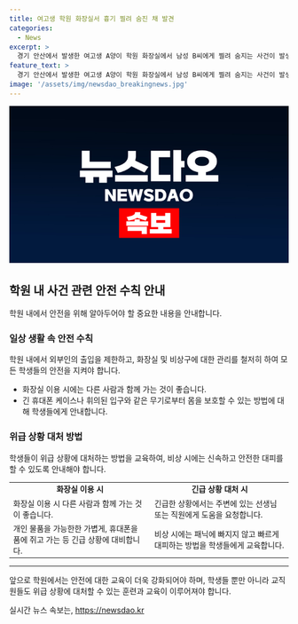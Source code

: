 ```yaml
---
title: 여고생 학원 화장실서 흉기 찔려 숨진 채 발견
categories:
  - News
excerpt: >
  경기 안산에서 발생한 여고생 A양이 학원 화장실에서 남성 B씨에게 찔려 숨지는 사건이 발생했다. 경찰은 용의자 추적 중 B씨로 추정되는 남성이 숨진 채 발견했는데, B씨가 범행 후 옷을 갈아입고 달아난 뒤 극단적 선택을 한 것으로 추정하고 있다. 경찰은 사망한 남성의 신원을 확인하고, 학원 관계자 등을 대상으로 사건 경위를 조사 중이다.
feature_text: >
  경기 안산에서 발생한 여고생 A양이 학원 화장실에서 남성 B씨에게 찔려 숨지는 사건이 발생했다. 경찰은 용의자 추적 중 B씨로 추정되는 남성이 숨진 채 발견했는데, B씨가 범행 후 옷을 갈아입고 달아난 뒤 극단적 선택을 한 것으로 추정하고 있다. 경찰은 사망한 남성의 신원을 확인하고, 학원 관계자 등을 대상으로 사건 경위를 조사 중이다.
image: '/assets/img/newsdao_breakingnews.jpg'
---
```


<p><img src="/assets/img/newsdao_breakingnews.jpg" alt="koreaapp 속보" /></p>

<h2 data-ke-size="size26">학원 내 사건 관련 안전 수칙 안내</h2>

<p data-ke-size="size16">학원 내에서 안전을 위해 알아두어야 할 중요한 내용을 안내합니다.</p>

<h3>일상 생활 속 안전 수칙</h3>

<p data-ke-size="size16">학원 내에서 외부인의 출입을 제한하고, 화장실 및 비상구에 대한 관리를 철저히 하여 모든 학생들의 안전을 지켜야 합니다.</p>

<ul>
  <li>화장실 이용 시에는 다른 사람과 함께 가는 것이 좋습니다.</li>
  <li>긴 휴대폰 케이스나 휘의된 입구와 같은 무기로부터 몸을 보호할 수 있는 방법에 대해 학생들에게 안내합니다.</li>
</ul>

<h3>위급 상황 대처 방법</h3>

<p data-ke-size="size16">학생들이 위급 상황에 대처하는 방법을 교육하여, 비상 시에는 신속하고 안전한 대피를 할 수 있도록 안내해야 합니다.</p>

<table>
  <tr>
    <td style="text-align: center; height: 17px;"><b>화장실 이용 시</b></td>
    <td style="text-align: center; height: 17px;"><b>긴급 상황 대처 시</b></td>
  </tr>
  <tr>
    <td>화장실 이용 시 다른 사람과 함께 가는 것이 좋습니다.</td>
    <td>긴급한 상황에서는 주변에 있는 선생님 또는 직원에게 도움을 요청합니다.</td>
  </tr>
  <tr>
    <td>개인 물품을 가능한한 가볍게, 휴대폰을 품에 쥐고 가는 등 긴급 상황에 대비합니다.</td>
    <td>비상 시에는 패닉에 빠지지 않고 빠르게 대피하는 방법을 학생들에게 교육합니다.</td>
  </tr>
</table>

<hr>

<p data-ke-size="size16">앞으로 학원에서는 안전에 대한 교육이 더욱 강화되어야 하며, 학생들 뿐만 아니라 교직원들도 위급 상황에 대처할 수 있는 훈련과 교육이 이루어져야 합니다.</p>
실시간 뉴스 속보는, <a href="https://newsdao.kr" rel="dofollow">https://newsdao.kr</a>


